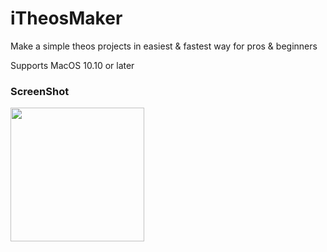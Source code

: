 # iTheosMaker
Make a simple theos projects in easiest &amp; fastest way for pros &amp; beginners 

Supports MacOS 10.10 or later

### ScreenShot

<img src="https://raw.githubusercontent.com/crazymind90/iTheosMaker/master/ScreenShot.png" width="214"/> 
<img src="https://raw.githubusercontent.com/crazymind90

